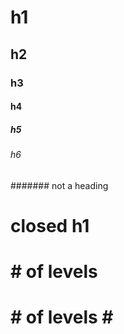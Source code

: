 # h1

## h2

### h3

#### h4

##### h5

###### h6

####### not a heading

# closed h1 #

#

# # of levels

# # of levels # #